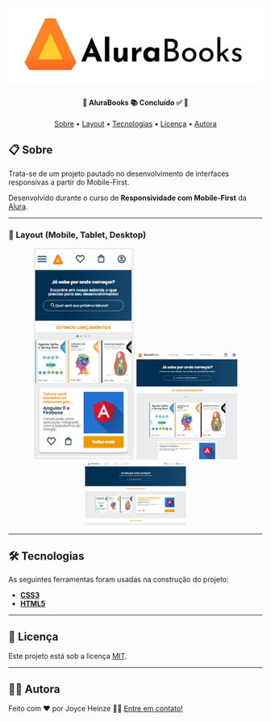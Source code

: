 <h1 align="center">
    <img alt="Logo da AluraBooks" title="#AluraBooks" src="./assets/AluraBooks.png"/>
</h1>

<h4 align="center"> 
	🚧  AluraBooks 📚 Concluído ✅ 🚧
</h4>

<p align="center">
 <a href="#Sobre">Sobre</a> •
 <a href="#Layout">Layout</a> • 
 <a href="#tecenologias">Tecnologias</a> • 
 <a href="#licenc-a">Licença</a> • 
 <a href="#autora">Autora</a>
</p>


## 📋 Sobre

Trata-se de um projeto pautado no desenvolvimento de interfaces responsivas a partir do Mobile-First.

Desenvolvido durante o curso de **Responsividade com Mobile-First** da [Alura](https://cursos.alura.com.br/).

---

### 📱 Layout (Mobile, Tablet, Desktop)

<p align="center">
  <img alt="AluraBooks layout mobile" title="#AluraBooks" src="./assets/Layout_428.png" width="200px">

<img alt="AluraBooks layout tablet" title="#AluraBooks" src="./assets/Layout_1024.png" width="200px">

<img alt="AluraBooks layout desktop" title="#AluraBooks" src="./assets/Layout_1728.png" width="200px">
</p>

---

## 🛠 Tecnologias

As seguintes ferramentas foram usadas na construção do projeto:
-   **[CSS3](https://developer.mozilla.org/)**
-   **[HTML5](https://developer.mozilla.org/)**

---

## 📝 Licença

Este projeto está sob a licença [MIT](./LICENSE).

---

## 👩‍💻 Autora

Feito com ❤️ por Joyce Heinze 👋🏽 [Entre em contato!](mailto:joyceheinze@ufrrj.br)

